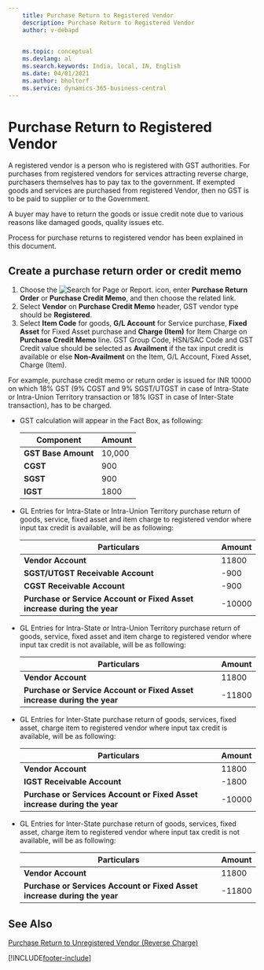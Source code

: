 ```yaml
---
    title: Purchase Return to Registered Vendor
    description: Purchase Return to Registered Vendor
    author: v-debapd

    
    ms.topic: conceptual
    ms.devlang: al
    ms.search.keywords: India, local, IN, English
    ms.date: 04/01/2021
    ms.author: bholtorf
    ms.service: dynamics-365-business-central
---
```

# Purchase Return to Registered Vendor


A registered vendor is a person who is registered with GST authorities. 
For purchases from registered vendors for services attracting reverse charge, purchasers themselves has to pay tax to the government.
If exempted goods and services are purchased from registered Vendor, then no GST is to be paid to supplier or to the Government.

A buyer may have to return the goods or issue credit note due to various reasons like damaged goods, quality issues etc.

Process for purchase returns to registered vendor has been explained in this document.


## Create a purchase return order or credit memo

1.  Choose the ![Search for Page or Report.](image/search_small.png "Search for Page or Report icon") icon, enter **Purchase Return Order** or **Purchase Credit Memo**, and then choose the related link. 
2. Select **Vendor** on **Purchase Credit Memo** header, GST vendor type should be **Registered**.
3. Select **Item Code** for goods, **G/L Account** for Service purchase, **Fixed Asset** for Fixed Asset purchase and **Charge (Item)** for Item Charge on **Purchase Credit Memo** line. GST Group Code, HSN/SAC Code and GST Credit value should be selected as **Availment** if the tax input credit is available or else **Non-Availment** on the Item, G/L Account, Fixed Asset, Charge (Item). 

For example, purchase credit memo or return order is issued for INR 10000 on which 18% GST (9% CGST and 9% SGST/UTGST in case of Intra-State or Intra-Union Territory transaction or 18% IGST in case of Inter-State transaction), has to be charged.

- GST calculation will appear in the Fact Box, as following:
    
    |Component|Amount|
    |----------------------------------|---------------------------------------|  
    |**GST Base Amount**|10,000|  
    |**CGST**|900|  
    |**SGST**|900|
    |**IGST**|1800| 

- GL Entries for Intra-State or Intra-Union Territory purchase return of goods, service, fixed asset and item charge to registered vendor where input tax credit is available, will be as following:

    |Particulars|Amount|
    |----------------------------------|---------------------------------------|
    |**Vendor Account**|11800|
    |**SGST/UTGST Receivable Account**|-900|
    |**CGST Receivable Account**|-900|
    |**Purchase or Service Account or Fixed Asset increase during the year**|-10000|

- GL Entries for Intra-State or Intra-Union Territory purchase return of goods, service, fixed asset and item charge to registered vendor where input tax credit is not available, will be as following:

    |Particulars|Amount|
    |----------------------------------|---------------------------------------|
    |**Vendor Account**|11800|
    |**Purchase or Service Account or Fixed Asset increase during the year**|-11800|


- GL Entries for Inter-State purchase return of goods, services, fixed asset, charge item to registered vendor where input tax credit is available, will be as following:

    |Particulars|Amount|
    |----------------------------------|---------------------------------------|    
    |**Vendor Account**|11800| 
    |**IGST Receivable Account**|-1800| 
    |**Purchase or Services Account or Fixed Asset increase during the year**|-10000|

- GL Entries for Inter-State purchase return of goods, services, fixed asset, charge item to registered vendor where input tax credit is not available, will be as following:

    |Particulars|Amount|
    |----------------------------------|---------------------------------------|
    |**Vendor Account**|11800| 
    |**Purchase or Services Account or Fixed Asset increase during the year**|-11800|
















## See Also 
[Purchase Return to Unregistered Vendor (Reverse Charge)](GST-Purchase-Return-to-Unregistered-Vendor-RCM.md)






















[!INCLUDE[footer-include](../../includes/footer-banner.md)]